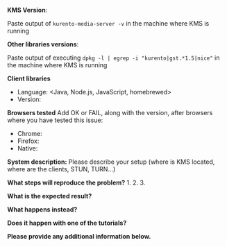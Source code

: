<!--
Thanks for reporting issues back to Kurento! This is the issue tracker of
Kurento, if you have any support question please check out the official
mailing list https://groups.google.com/forum/#!forum/kurento.

To make it possible for us to help you please fill out the information below
carefully. Consider reading project's README.md here
https://github.com/Kurento/bugtracker/blob/master/README.md

Issues that are not bugs will be immediately rejected
-->

**KMS Version**:

Paste output of `kurento-media-server -v` in the machine where KMS is running

**Other libraries versions**:

Paste output of executing `dpkg -l | egrep -i "kurento|gst.*1.5|nice"` in the
machine where KMS is running

**Client libraries**
- Language: <Java, Node.js, JavaScript, homebrewed>
- Version:

**Browsers tested**
  Add OK or FAIL, along with the version, after browsers where you
have tested this issue:
- Chrome:
- Firefox:
- Native:

**System description:**
	Please describe your setup (where is KMS located, where are the
	clients, STUN, TURN...)

**What steps will reproduce the problem?**
1.
2.
3.

**What is the expected result?**

**What happens instead?**

**Does it happen with one of the tutorials?**

**Please provide any additional information below.**